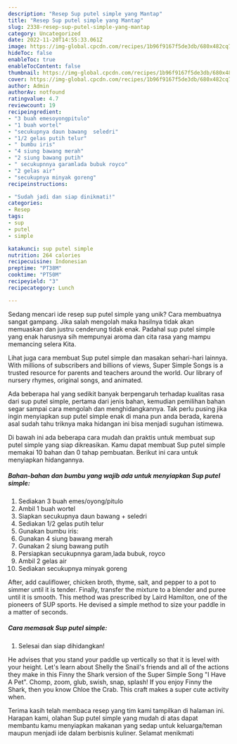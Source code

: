 ```yaml
---
description: "Resep Sup putel simple yang Mantap"
title: "Resep Sup putel simple yang Mantap"
slug: 2338-resep-sup-putel-simple-yang-mantap
category: Uncategorized
date: 2022-11-20T14:55:33.061Z
image: https://img-global.cpcdn.com/recipes/1b96f9167f5de3db/680x482cq70/sup-putel-simple-foto-resep-utama.jpg
hideToc: false
enableToc: true
enableTocContent: false
thumbnail: https://img-global.cpcdn.com/recipes/1b96f9167f5de3db/680x482cq70/sup-putel-simple-foto-resep-utama.jpg
cover: https://img-global.cpcdn.com/recipes/1b96f9167f5de3db/680x482cq70/sup-putel-simple-foto-resep-utama.jpg
author: Admin
authorAv: notfound
ratingvalue: 4.7
reviewcount: 19
recipeingredient:
- "3 buah emesoyongpitulo"
- "1 buah wortel"
- "secukupnya daun bawang  seledri"
- "1/2 gelas putih telur"
- " bumbu iris"
- "4 siung bawang merah"
- "2 siung bawang putih"
- " secukupnnya garamlada bubuk royco"
- "2 gelas air"
- "secukupnya minyak goreng"
recipeinstructions:

- "Sudah jadi dan siap dinikmati!"
categories:
- Resep
tags:
- sup
- putel
- simple

katakunci: sup putel simple 
nutrition: 264 calories
recipecuisine: Indonesian
preptime: "PT38M"
cooktime: "PT50M"
recipeyield: "3"
recipecategory: Lunch

---
```





Sedang mencari ide resep sup putel simple yang unik? Cara membuatnya sangat gampang. Jika salah mengolah maka hasilnya tidak akan memuaskan dan justru cenderung tidak enak. Padahal sup putel simple yang enak harusnya sih mempunyai aroma dan cita rasa yang mampu memancing selera Kita.





Lihat juga cara membuat Sup putel simple dan masakan sehari-hari lainnya. With millions of subscribers and billions of views, Super Simple Songs is a trusted resource for parents and teachers around the world. Our library of nursery rhymes, original songs, and animated.

Ada beberapa hal yang sedikit banyak berpengaruh terhadap kualitas rasa dari sup putel simple, pertama dari jenis bahan, kemudian pemilihan bahan segar sampai cara mengolah dan menghidangkannya. Tak perlu pusing jika ingin menyiapkan sup putel simple enak di mana pun anda berada, karena asal sudah tahu triknya maka hidangan ini bisa menjadi suguhan istimewa.






Di bawah ini ada beberapa cara mudah dan praktis untuk membuat sup putel simple yang siap dikreasikan. Kamu dapat membuat Sup putel simple memakai 10 bahan dan 0 tahap pembuatan. Berikut ini cara untuk menyiapkan hidangannya.

<!--inarticleads1-->

##### Bahan-bahan dan bumbu yang wajib ada untuk menyiapkan Sup putel simple:

1. Sediakan 3 buah emes/oyong/pitulo
1. Ambil 1 buah wortel
1. Siapkan secukupnya daun bawang + seledri
1. Sediakan 1/2 gelas putih telur
1. Gunakan  bumbu iris:
1. Gunakan 4 siung bawang merah
1. Gunakan 2 siung bawang putih
1. Persiapkan  secukupnnya garam,lada bubuk, royco
1. Ambil 2 gelas air
1. Sediakan secukupnya minyak goreng


After, add cauliflower, chicken broth, thyme, salt, and pepper to a pot to simmer until it is tender. Finally, transfer the mixture to a blender and puree until it is smooth. This method was prescribed by Laird Hamilton, one of the pioneers of SUP sports. He devised a simple method to size your paddle in a matter of seconds. 

<!--inarticleads2-->

##### Cara memasak Sup putel simple:


1. Selesai dan siap dihidangkan!

He advises that you stand your paddle up vertically so that it is level with your height. Let&#39;s learn about Shelly the Snail&#39;s friends and all of the actions they make in this Finny the Shark version of the Super Simple Song &#34;I Have A Pet&#34;. Chomp, zoom, glub, swish, snap, splash! If you enjoy Finny the Shark, then you know Chloe the Crab. This craft makes a super cute activity when. 

Terima kasih telah membaca resep yang tim kami tampilkan di halaman ini. Harapan kami, olahan Sup putel simple yang mudah di atas dapat membantu kamu menyiapkan makanan yang sedap untuk keluarga/teman maupun menjadi ide dalam berbisnis kuliner. Selamat menikmati
